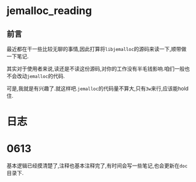 # jemalloc_reading
## 前言
最近都在干一些比较无聊的事情,因此打算将`libjemalloc`的源码来读一下,顺带做一下笔记.

其实对于使用者来说,读还是不读这份源码,对你的工作没有半毛钱影响.咱们一般也不会改动`jemalloc`的代码.

可是,我就是有兴趣了.就这样吧.`jemalloc`的代码量不算大,只有`3w`来行,应该能hold住.



# 日志

# 0613

基本逻辑已经摸清楚了,注释也基本注释完了,有时间会写一些笔记,也会更新在`doc`目录下.

